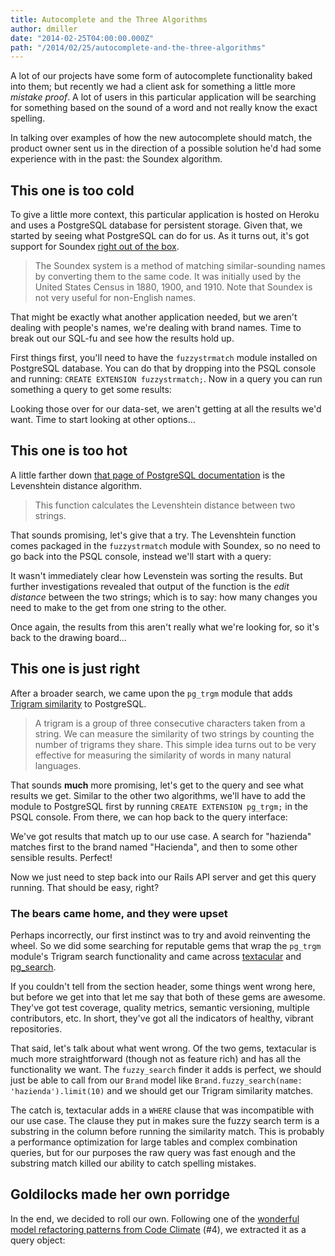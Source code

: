 ```yaml
---
title: Autocomplete and the Three Algorithms
author: dmiller
date: "2014-02-25T04:00:00.000Z"
path: "/2014/02/25/autocomplete-and-the-three-algorithms"
---
```


A lot of our projects have some form of autocomplete functionality baked into
them; but recently we had a client ask for something a little more _mistake
proof_. A lot of users in this particular application will be searching for
something based on the sound of a word and not really know the exact spelling.

In talking over examples of how the new autocomplete should match, the product
owner sent us in the direction of a possible solution he'd had some experience
with in the past: the Soundex algorithm.

## This one is too cold

To give a little more context, this particular application is hosted on Heroku
and uses a PostgreSQL database for persistent storage. Given that, we started by
seeing what PostgreSQL can do for us. As it turns out, it's got support for
Soundex
[right out of the box](http://www.postgresql.org/docs/8.3/static/fuzzystrmatch.html).

> The Soundex system is a method of matching similar-sounding names by
> converting them to the same code. It was initially used by the United States
> Census in 1880, 1900, and 1910. Note that Soundex is not very useful for
> non-English names.

That might be exactly what another application needed, but we aren't dealing
with people's names, we're dealing with brand names. Time to break out our
SQL-fu and see how the results hold up.

First things first, you'll need to have the `fuzzystrmatch` module installed on
PostgreSQL database. You can do that by dropping into the PSQL console and
running: `CREATE EXTENSION fuzzystrmatch;`. Now in a query you can run something
a query to get some results:

<script src="https://gist.github.com/9223335.js?file=soundex.sql"></script>

Looking those over for our data-set, we aren't getting at all the results we'd
want. Time to start looking at other options…

## This one is too hot

A little farther down
[that page of PostgreSQL documentation](http://www.postgresql.org/docs/8.3/static/fuzzystrmatch.html)
is the Levenshtein distance algorithm.

> This function calculates the Levenshtein distance between two strings.

That sounds promising, let's give that a try. The Levenshtein function comes
packaged in the `fuzzystrmatch` module with Soundex, so no need to go back into
the PSQL console, instead we'll start with a query:

<script src="https://gist.github.com/9223335.js?file=levenshtein.sql"></script>

It wasn't immediately clear how Levenstein was sorting the results. But further
investigations revealed that output of the function is the _edit distance_
between the two strings; which is to say: how many changes you need to make to
the get from one string to the other.

Once again, the results from this aren't really what we're looking for, so it's
back to the drawing board…

## This one is just right

After a broader search, we came upon the `pg_trgm` module that adds
[Trigram similarity](http://www.postgresql.org/docs/8.3/static/pgtrgm.html) to
PostgreSQL.

> A trigram is a group of three consecutive characters taken from a string. We
> can measure the similarity of two strings by counting the number of trigrams
> they share. This simple idea turns out to be very effective for measuring the
> similarity of words in many natural languages.

That sounds **much** more promising, let's get to the query and see what results
we get. Similar to the other two algorithms, we'll have to add the module to
PostgreSQL first by running `CREATE EXTENSION pg_trgm;` in the PSQL console.
From there, we can hop back to the query interface:

<script src="https://gist.github.com/9223335.js?file=trigram.sql"></script>

We've got results that match up to our use case. A search for "hazienda" matches
first to the brand named "Hacienda", and then to some other sensible results.
Perfect!

Now we just need to step back into our Rails API server and get this query
running. That should be easy, right?

### The bears came home, and they were upset

Perhaps incorrectly, our first instinct was to try and avoid reinventing the
wheel. So we did some searching for reputable gems that wrap the `pg_trgm`
module's Trigram search functionality and came across
[textacular](https://github.com/textacular/textacular) and
[pg_search](https://github.com/Casecommons/pg_search).

If you couldn't tell from the section header, some things went wrong here, but
before we get into that let me say that both of these gems are awesome. They've
got test coverage, quality metrics, semantic versioning, multiple contributors,
etc. In short, they've got all the indicators of healthy, vibrant repositories.

That said, let's talk about what went wrong. Of the two gems, textacular is much
more straightforward (though not as feature rich) and has all the functionality
we want. The `fuzzy_search` finder it adds is perfect, we should just be able to
call from our `Brand` model like `Brand.fuzzy_search(name: 'hazienda').limit(10)` and we should get our Trigram similarity matches.

The catch is, textacular adds in a `WHERE` clause that was incompatible with our
use case. The clause they put in makes sure the fuzzy search term is a substring
in the column before running the similarity match. This is probably a
performance optimization for large tables and complex combination queries, but
for our purposes the raw query was fast enough and the substring match killed
our ability to catch spelling mistakes.

## Goldilocks made her own porridge

In the end, we decided to roll our own. Following one of the
[wonderful model refactoring patterns from Code Climate](http://blog.codeclimate.com/blog/2012/10/17/7-ways-to-decompose-fat-activerecord-models/)
(#4), we extracted it as a query object:

<script src="https://gist.github.com/9223335.js?file=similar_brands_query.rb"></script>

<script src="https://gist.github.com/9223335.js?file=brands_controller.rb"></script>
